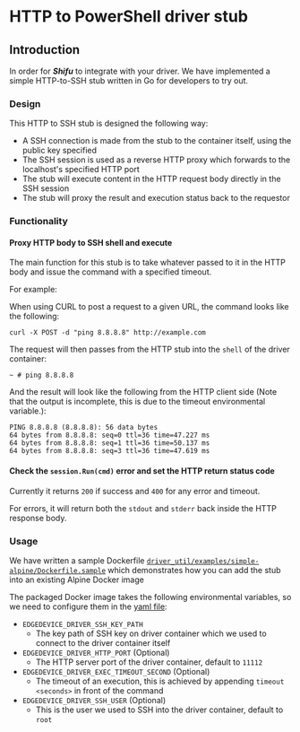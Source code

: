 # HTTP to PowerShell driver stub
## Introduction
In order for ***Shifu*** to integrate with your driver. We have implemented a simple HTTP-to-SSH stub written in Go for developers to try out.

### Design
This HTTP to SSH stub is designed the following way:
- A SSH connection is made from the stub to the container itself, using the public key specified
- The SSH session is used as a reverse HTTP proxy which forwards to the localhost's specified HTTP port
- The stub will execute content in the HTTP request body directly in the SSH session
- The stub will proxy the result and execution status back to the requestor

### Functionality
#### Proxy HTTP body to SSH shell and execute
The main function for this stub is to take whatever passed to it in the HTTP body and issue the command with a specified timeout.

For example:

When using CURL to post a request to a given URL, the command looks like the following:

`curl -X POST -d "ping 8.8.8.8" http://example.com`

The request will then passes from the HTTP stub into the `shell` of the driver container:

`~ # ping 8.8.8.8`

And the result will look like the following from the HTTP client side (Note that the output is incomplete, this is due to the timeout environmental variable.):

```
PING 8.8.8.8 (8.8.8.8): 56 data bytes
64 bytes from 8.8.8.8: seq=0 ttl=36 time=47.227 ms
64 bytes from 8.8.8.8: seq=1 ttl=36 time=50.137 ms
64 bytes from 8.8.8.8: seq=3 ttl=36 time=47.619 ms
```

#### Check the `session.Run(cmd)` error and set the HTTP return status code
Currently it returns `200` if success and `400` for any error and timeout.

For errors, it will return both the `stdout` and `stderr` back inside the HTTP response body.

### Usage
We have written a sample Dockerfile [`driver_util/examples/simple-alpine/Dockerfile.sample`](/driver_util/examples/simple-alpine/Dockerfile.sample) which demonstrates how you can add the stub into an existing Alpine Docker image

The packaged Docker image takes the following environmental variables, so we need to configure them in the [yaml file](/driver_util/examples/simple-alpine/driver.yaml):
- `EDGEDEVICE_DRIVER_SSH_KEY_PATH`
  - The key path of SSH key on driver container which we used to connect to the driver container itself
- `EDGEDEVICE_DRIVER_HTTP_PORT` (Optional)
  - The HTTP server port of the driver container, default to `11112`
- `EDGEDEVICE_DRIVER_EXEC_TIMEOUT_SECOND` (Optional)
  - The timeout of an execution, this is achieved by appending `timeout <seconds>` in front of the command
- `EDGEDEVICE_DRIVER_SSH_USER` (Optional)
  - This is the user we used to SSH into the driver container, default to `root`
 